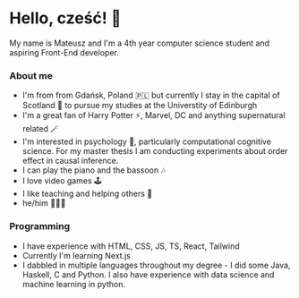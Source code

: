 # Hello, cześć! 👋

My name is Mateusz and I'm a 4th year computer science student and aspiring Front-End developer.


### About me 
- I'm from from Gdańsk, Poland 🇵🇱 but currently I stay in the capital of Scotland 🏴󠁧󠁢󠁳󠁣󠁴󠁿 to pursue my studies at the Universtity of Edinburgh
- I'm a great fan of Harry Potter ⚡️, Marvel, DC and anything supernatural related 🪄
- I'm interested in psychology 🧠, particularly computational cognitive science. For my master thesis I am conducting experiments about order effect in causal inference.
- I can play the piano and the bassoon 🎶
- I love video games 🕹
- I like teaching and helping others 📝
- he/him 👨🏼‍💻


### Programming
- I have experience with HTML, CSS, JS, TS, React, Tailwind
- Currently I'm learning Next.js
- I dabbled in multiple languages throughout my degree - I did some Java, Haskell, C and Python. I also have experience with data science and machine learning in python. 
